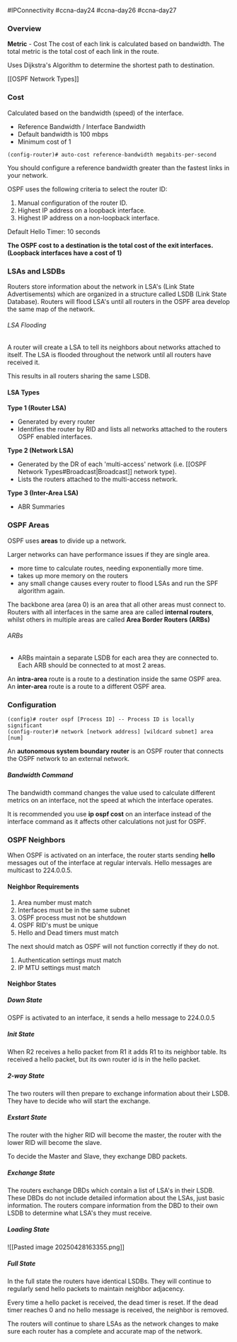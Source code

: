 #IPConnectivity #ccna-day24 #ccna-day26 #ccna-day27

### Overview
**Metric** - Cost
The cost of each link is calculated based on bandwidth. The total metric is the total cost of each link in the route.

Uses Dijkstra's Algorithm to determine the shortest path to destination.

[[OSPF Network Types]]
### Cost
Calculated based on the bandwidth (speed) of the interface.
- Reference Bandwidth / Interface Bandwidth
- Default bandwidth is 100 mbps
- Minimum cost of 1

```ios
(config-router)# auto-cost reference-bandwidth megabits-per-second
```

You should configure a reference bandwidth greater than the fastest links in your network.

OSPF uses the following criteria to select the router ID:
1. Manual configuration of the router ID.
2. Highest IP address on a loopback interface.
3. Highest IP address on a non-loopback interface.

Default Hello Timer: 10 seconds

**The OSPF cost to a destination is the total cost of the exit interfaces. (Loopback interfaces have a cost of 1)**
### LSAs and LSDBs
Routers store information about the network in LSA's (Link State Advertisements) which are organized in a structure called LSDB (Link State Database).
Routers will flood LSA's until all routers in the OSPF area develop the same map of the network.
###### LSA Flooding
A router will create a LSA to tell its neighbors about networks attached to itself. The LSA is flooded throughout the network until all routers have received it.

This results in all routers sharing the same LSDB.
#### LSA Types
**Type 1 (Router LSA)**
- Generated by every router
- Identifies the router by RID and lists all networks attached to the routers OSPF enabled interfaces.

**Type 2 (Network LSA)**
- Generated by the DR of each 'multi-access' network (i.e. [[OSPF Network Types#Broadcast|Broadcast]] network type).
- Lists the routers attached to the multi-access network.

**Type 3 (Inter-Area LSA)**
- ABR Summaries
### OSPF Areas
OSPF uses **areas** to divide up a network.

Larger networks can have performance issues if they are single area.
- more time to calculate routes, needing exponentially more time.
- takes up more memory on the routers
- any small change causes every router to flood LSAs and run the SPF algorithm again.

The backbone area (area 0) is an area that all other areas must connect to.
Routers with all interfaces in the same area are called **internal routers**, whilst others in multiple areas are called **Area Border Routers (ARBs)**
###### ARBs
- ARBs maintain a separate LSDB for each area they are connected to. Each ARB should be connected to at most 2 areas.

An **intra-area** route is a route to a destination inside the same OSPF area.
An **inter-area** route  is a route to a different OSPF area.

### Configuration
```ios
(config)# router ospf [Process ID] -- Process ID is locally significant
(config-router)# network [network address] [wildcard subnet] area [num]
```

An **autonomous system boundary router** is an OSPF router that connects the OSPF network to an external network.

##### Bandwidth Command
The bandwidth command changes the value used to calculate different metrics on an interface, not the speed at which the interface operates.

It is recommended you use **ip ospf cost** on an interface instead of the interface command as it affects other calculations not just for OSPF.

### OSPF Neighbors
When OSPF is activated on an interface, the router starts sending **hello** messages out of the interface at regular intervals. Hello messages are multicast to 224.0.0.5.

#### Neighbor Requirements
1) Area number must match
2) Interfaces must be in the same subnet
3) OSPF process must not be shutdown
4) OSPF RID's must be unique
5) Hello and Dead timers must match

The next should match as OSPF will not function correctly if they do not.
1) Authentication settings must match
2) IP MTU settings must match


#### Neighbor States
##### Down State
OSPF is activated to an interface, it sends a hello message to 224.0.0.5

##### Init State
When R2 receives a hello packet from R1 it adds R1 to its neighbor table. Its received a hello packet, but its own router id is in the hello packet.

##### 2-way State
The two routers will then prepare to exchange information about their LSDB.
They have to decide who will start the exchange.

##### Exstart State
The router with the higher RID will become the master, the router with the lower RID will become the slave.

To decide the Master and Slave, they exchange DBD packets.

##### Exchange State
The routers exchange DBDs which contain a list of LSA's in their LSDB. 
These DBDs do not include detailed information about the LSAs, just basic information.
The routers compare information from the DBD to their own LSDB to determine what LSA's they must receive.

##### Loading State
![[Pasted image 20250428163355.png]]

##### Full State
In the full state the routers have identical LSDBs. They will continue to regularly send hello packets to maintain neighbor adjacency.

Every time a hello packet is received, the dead timer is reset. If the dead timer reaches 0 and no hello message is received, the neighbor is removed.

The routers will continue to share LSAs as the network changes to make sure each router has a complete and accurate map of the network.


